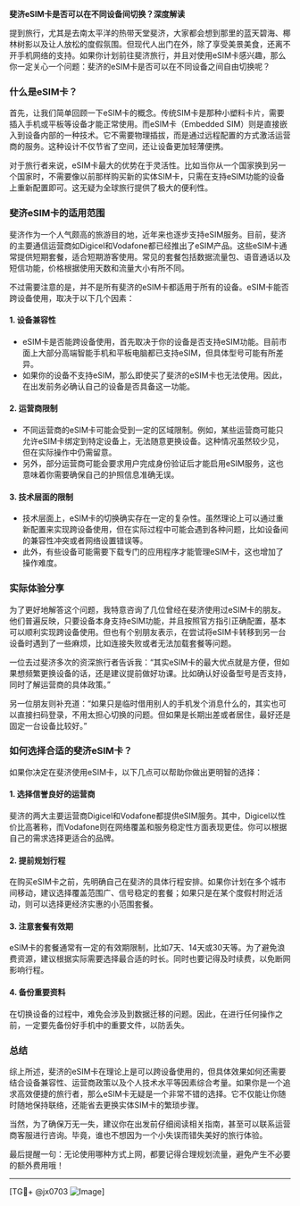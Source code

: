 **斐济eSIM卡是否可以在不同设备间切换？深度解读**

提到旅行，尤其是去南太平洋的热带天堂斐济，大家都会想到那里的蓝天碧海、椰林树影以及让人放松的度假氛围。但现代人出门在外，除了享受美景美食，还离不开手机网络的支持。如果你计划前往斐济旅行，并且对使用eSIM卡感兴趣，那么你一定关心一个问题：斐济的eSIM卡是否可以在不同设备之间自由切换呢？

### 什么是eSIM卡？
首先，让我们简单回顾一下eSIM卡的概念。传统SIM卡是那种小塑料卡片，需要插入手机或平板等设备才能正常使用。而eSIM卡（Embedded SIM）则是直接嵌入到设备内部的一种技术。它不需要物理插拔，而是通过远程配置的方式激活运营商的服务。这种设计不仅节省了空间，还让设备更加轻薄便携。

对于旅行者来说，eSIM卡最大的优势在于灵活性。比如当你从一个国家换到另一个国家时，不需要像以前那样购买新的实体SIM卡，只需在支持eSIM功能的设备上重新配置即可。这无疑为全球旅行提供了极大的便利性。

### 斐济eSIM卡的适用范围
斐济作为一个人气颇高的旅游目的地，近年来也逐步支持eSIM服务。目前，斐济的主要通信运营商如Digicel和Vodafone都已经推出了eSIM产品。这些eSIM卡通常提供短期套餐，适合短期游客使用。常见的套餐包括数据流量包、语音通话以及短信功能，价格根据使用天数和流量大小有所不同。

不过需要注意的是，并不是所有斐济的eSIM卡都适用于所有的设备。eSIM卡能否跨设备使用，取决于以下几个因素：

#### 1. **设备兼容性**
   - eSIM卡是否能跨设备使用，首先取决于你的设备是否支持eSIM功能。目前市面上大部分高端智能手机和平板电脑都已支持eSIM，但具体型号可能有所差异。
   - 如果你的设备不支持eSIM，那么即使买了斐济的eSIM卡也无法使用。因此，在出发前务必确认自己的设备是否具备这一功能。

#### 2. **运营商限制**
   - 不同运营商的eSIM卡可能会受到一定的区域限制。例如，某些运营商可能只允许eSIM卡绑定到特定设备上，无法随意更换设备。这种情况虽然较少见，但在实际操作中仍需留意。
   - 另外，部分运营商可能会要求用户完成身份验证后才能启用eSIM服务，这也意味着你需要确保自己的护照信息准确无误。

#### 3. **技术层面的限制**
   - 技术层面上，eSIM卡的切换确实存在一定的复杂性。虽然理论上可以通过重新配置来实现跨设备使用，但在实际过程中可能会遇到各种问题，比如设备间的兼容性冲突或者网络设置错误等。
   - 此外，有些设备可能需要下载专门的应用程序才能管理eSIM卡，这也增加了操作难度。

### 实际体验分享
为了更好地解答这个问题，我特意咨询了几位曾经在斐济使用过eSIM卡的朋友。他们普遍反映，只要设备本身支持eSIM功能，并且按照官方指引正确配置，基本可以顺利实现跨设备使用。但也有个别朋友表示，在尝试将eSIM卡转移到另一台设备时遇到了一些麻烦，比如连接失败或者无法加载套餐等问题。

一位去过斐济多次的资深旅行者告诉我：“其实eSIM卡的最大优点就是方便，但如果想频繁更换设备的话，还是建议提前做好功课。比如确认好设备型号是否支持，同时了解运营商的具体政策。”

另一位朋友则补充道：“如果只是临时借用别人的手机发个消息什么的，其实也可以直接扫码登录，不用太担心切换的问题。但如果是长期出差或者居住，最好还是固定一台设备比较好。”

### 如何选择合适的斐济eSIM卡？
如果你决定在斐济使用eSIM卡，以下几点可以帮助你做出更明智的选择：

#### 1. **选择信誉良好的运营商**
   斐济的两大主要运营商Digicel和Vodafone都提供eSIM服务。其中，Digicel以性价比高著称，而Vodafone则在网络覆盖和服务稳定性方面表现更佳。你可以根据自己的需求选择更适合的品牌。

#### 2. **提前规划行程**
   在购买eSIM卡之前，先明确自己在斐济的具体行程安排。如果你计划在多个城市间移动，建议选择覆盖范围广、信号稳定的套餐；如果只是在某个度假村附近活动，则可以选择更经济实惠的小范围套餐。

#### 3. **注意套餐有效期**
   eSIM卡的套餐通常有一定的有效期限制，比如7天、14天或30天等。为了避免浪费资源，建议根据实际需要选择最合适的时长。同时也要记得及时续费，以免断网影响行程。

#### 4. **备份重要资料**
   在切换设备的过程中，难免会涉及到数据迁移的问题。因此，在进行任何操作之前，一定要先备份好手机中的重要文件，以防丢失。

### 总结
综上所述，斐济的eSIM卡在理论上是可以跨设备使用的，但具体效果如何还需要结合设备兼容性、运营商政策以及个人技术水平等因素综合考量。如果你是一个追求高效便捷的旅行者，那么eSIM卡无疑是一个非常不错的选择。它不仅能让你随时随地保持联络，还能省去更换实体SIM卡的繁琐步骤。

当然，为了确保万无一失，建议你在出发前仔细阅读相关指南，甚至可以联系运营商客服进行咨询。毕竟，谁也不想因为一个小失误而错失美好的旅行体验。

最后提醒一句：无论使用哪种方式上网，都要记得合理规划流量，避免产生不必要的额外费用哦！

---

[TG💪+ @jx0703 ![Image](https://github.com/user-attachments/assets/dbca1d08-cadb-493c-b0ec-ad6f7a83f270)]